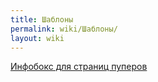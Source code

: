 ```yaml
---
title: Шаблоны
permalink: wiki/Шаблоны/
layout: wiki
---
```


[Инфобокс для страниц
пуперов](http://ru.ruspoop.wikia.com/wiki/Шаблон:Пупер)
